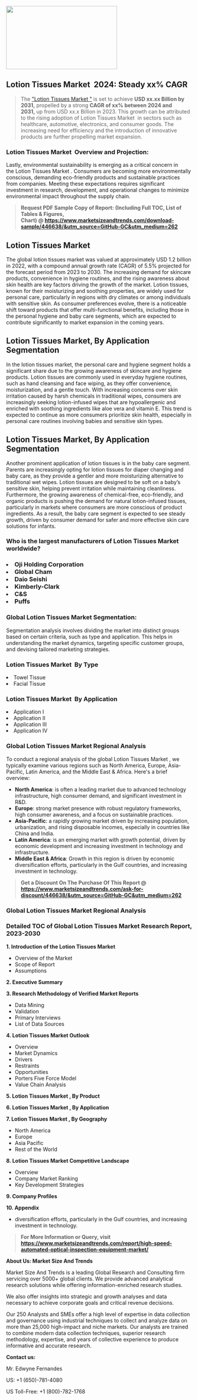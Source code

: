 <p><img class="alignnone size-medium wp-image-20088" src="https://ffe5etoiles.com/wp-content/uploads/2024/12/MST1-300x171.png" alt="" width="300" height="171" /></p><h2 id="ember46" class="ember-view reader-text-block__heading-2">Lotion Tissues Market &nbsp;2024: Steady&nbsp;xx% CAGR</h2><blockquote id="ember47" class="ember-view reader-text-block__blockquote">The&nbsp;<a class="app-aware-link " href="https://www.marketsizeandtrends.com/download-sample/446638/&utm_source=GitHub-GC&utm_medium=262" target="_blank" data-test-app-aware-link="">"Lotion Tissues Market "</a>&nbsp;is set to achieve&nbsp;<strong>USD&nbsp;xx.xx&nbsp;Billion by 2031,</strong>&nbsp;propelled by a strong&nbsp;<strong>CAGR of&nbsp;xx% between 2024 and 2031,</strong>&nbsp;up from USD xx.x Billion in 2023. This growth can be attributed to the rising adoption of&nbsp;Lotion Tissues Market &nbsp;in sectors such as healthcare, automotive, electronics, and consumer goods. The increasing need for efficiency and the introduction of innovative products are further propelling market expansion.</blockquote><h3 id="ember48" class="ember-view reader-text-block__heading-3">Lotion Tissues Market &nbsp;Overview and Projection:</h3><p id="ember49" class="ember-view reader-text-block__paragraph">Lastly, environmental sustainability is emerging as a critical concern in the&nbsp;Lotion Tissues Market . Consumers are becoming more environmentally conscious, demanding eco-friendly products and sustainable practices from companies. Meeting these expectations requires significant investment in research, development, and operational changes to minimize environmental impact throughout the supply chain.</p><blockquote id="ember50" class="ember-view reader-text-block__blockquote"><strong>Request PDF Sample Copy of Report: (Including Full TOC, List of Tables &amp; Figures, Chart)&nbsp;@&nbsp;<strong><a href="https://www.marketsizeandtrends.com/download-sample/446638/&utm_source=GitHub-GC&utm_medium=262" target="_blank">https://www.marketsizeandtrends.com/download-sample/446638/&utm_source=GitHub-GC&utm_medium=262</a></strong></strong></blockquote><h3 class=""> <h2>Lotion Tissues Market</h2><p>The global lotion tissues market was valued at approximately USD 1.2 billion in 2022, with a compound annual growth rate (CAGR) of 5.5% projected for the forecast period from 2023 to 2030. The increasing demand for skincare products, convenience in hygiene routines, and the rising awareness about skin health are key factors driving the growth of the market. Lotion tissues, known for their moisturizing and soothing properties, are widely used for personal care, particularly in regions with dry climates or among individuals with sensitive skin. As consumer preferences evolve, there is a noticeable shift toward products that offer multi-functional benefits, including those in the personal hygiene and baby care segments, which are expected to contribute significantly to market expansion in the coming years.</p><h2>Lotion Tissues Market, By Application Segmentation</h2><p>In the lotion tissues market, the personal care and hygiene segment holds a significant share due to the growing awareness of skincare and hygiene products. Lotion tissues are commonly used in everyday hygiene routines, such as hand cleansing and face wiping, as they offer convenience, moisturization, and a gentle touch. With increasing concerns over skin irritation caused by harsh chemicals in traditional wipes, consumers are increasingly seeking lotion-infused wipes that are hypoallergenic and enriched with soothing ingredients like aloe vera and vitamin E. This trend is expected to continue as more consumers prioritize skin health, especially in personal care routines involving babies and sensitive skin types.</p><h2>Lotion Tissues Market, By Application Segmentation</h2><p>Another prominent application of lotion tissues is in the baby care segment. Parents are increasingly opting for lotion tissues for diaper changing and baby care, as they provide a gentler and more moisturizing alternative to traditional wet wipes. Lotion tissues are designed to be soft on a baby’s sensitive skin, helping prevent irritation while maintaining cleanliness. Furthermore, the growing awareness of chemical-free, eco-friendly, and organic products is pushing the demand for natural lotion-infused tissues, particularly in markets where consumers are more conscious of product ingredients. As a result, the baby care segment is expected to see steady growth, driven by consumer demand for safer and more effective skin care solutions for infants.</p></h3><h3 id="" class="">Who is the largest manufacturers of&nbsp;Lotion Tissues Market worldwide?</h3><h3 class=""></Li><Li>Oji Holding Corporation</Li><Li> Global Cham</Li><Li> Daio Seishi</Li><Li> Kimberly-Clark</Li><Li> C&S</Li><Li> Puffs</h3><h3 id="ember53" class="ember-view reader-text-block__heading-3">Global&nbsp;Lotion Tissues Market Segmentation:</h3><p id="ember54" class="ember-view reader-text-block__paragraph">Segmentation analysis involves dividing the market into distinct groups based on certain criteria, such as type and application. This helps in understanding the market dynamics, targeting specific customer groups, and devising tailored marketing strategies.</p><h3 id="" class="">Lotion Tissues Market &nbsp;By Type</h3><p></Li><Li>Towel Tissue</Li><Li> Facial Tissue</p><h3 id="" class="">Lotion Tissues Market &nbsp;By Application</h3><p class=""></Li><Li>Application I</Li><Li> Application II</Li><Li> Application III</Li><Li> Application IV</p><h3 id="ember62" class="ember-view reader-text-block__heading-3">Global Lotion Tissues Market Regional Analysis</h3><p id="ember63" class="ember-view reader-text-block__paragraph">To conduct a regional analysis of the global Lotion Tissues Market , we typically examine various regions such as North America, Europe, Asia-Pacific, Latin America, and the Middle East &amp; Africa. Here's a brief overview:</p><ul><li><strong>North America</strong>: is often a leading market due to advanced technology infrastructure, high consumer demand, and significant investment in R&amp;D.</li><li><strong>Europe</strong>: strong market presence with robust regulatory frameworks, high consumer awareness, and a focus on sustainable practices.</li><li><strong>Asia-Pacific</strong>: a rapidly growing market driven by increasing population, urbanization, and rising disposable incomes, especially in countries like China and India.</li><li><strong>Latin America</strong>: is an emerging market with growth potential, driven by economic development and increasing investment in technology and infrastructure.</li><li><strong>Middle East &amp; Africa</strong>: Growth in this region is driven by economic diversification efforts, particularly in the Gulf countries, and increasing investment in technology.</li></ul><blockquote id="ember61" class="ember-view reader-text-block__blockquote"><strong>Get a Discount On The Purchase Of This Report @ <strong><a href="https://html-cleaner.com/" target="">https://www.marketsizeandtrends.com/ask-for-discount/446638/&utm_source=GitHub-GC&utm_medium=262</a></strong></strong></blockquote><h3 id="ember62" class="ember-view reader-text-block__heading-3">Global Lotion Tissues Market Regional Analysis</h3><h3 id="" class="">Detailed TOC of Global Lotion Tissues Market Research Report, 2023-2030</h3><p id="" class=""><strong>1. Introduction of the Lotion Tissues Market </strong></p><ul><li>Overview of the Market</li><li>Scope of Report</li><li>Assumptions</li></ul><p id="" class=""><strong>2. Executive Summary</strong></p><p id="" class=""><strong>3. Research Methodology of Verified Market Reports</strong></p><ul><li>Data Mining</li><li>Validation</li><li>Primary Interviews</li><li>List of Data Sources</li></ul><p id="" class=""><strong>4. Lotion Tissues Market Outlook</strong></p><ul><li>Overview</li><li>Market Dynamics</li><li>Drivers</li><li>Restraints</li><li>Opportunities</li><li>Porters Five Force Model</li><li>Value Chain Analysis</li></ul><p id="" class=""><strong>5. Lotion Tissues Market , By Product</strong></p><p id="" class=""><strong>6. Lotion Tissues Market , By Application</strong></p><p id="" class=""><strong>7. Lotion Tissues Market , By Geography</strong></p><ul><li>North America</li><li>Europe</li><li>Asia Pacific</li><li>Rest of the World</li></ul><p id="" class=""><strong>8. Lotion Tissues Market Competitive Landscape</strong></p><ul><li>Overview</li><li>Company Market Ranking</li><li>Key Development Strategies</li></ul><p id="" class=""><strong>9. Company Profiles</strong></p><p id="" class=""><strong>10. Appendix</strong></p><ul><li>diversification efforts, particularly in the Gulf countries, and increasing investment in technology.</li></ul><blockquote id="ember65" class="ember-view reader-text-block__blockquote"><strong>For More Information or Query, visit <strong><strong><a href="https://html-cleaner.com/" target="">https://www.marketsizeandtrends.com/report/high-speed-automated-optical-inspection-equipment-market/</a></strong></strong></strong></blockquote><p id="" class=""><strong>About Us: Market Size And Trends</strong></p><p id="" class="">Market Size And Trends is a leading Global Research and Consulting firm servicing over 5000+ global clients. We provide advanced analytical research solutions while offering information-enriched research studies.</p><p id="" class="">We also offer insights into strategic and growth analyses and data necessary to achieve corporate goals and critical revenue decisions.</p><p id="" class="">Our 250 Analysts and SMEs offer a high level of expertise in data collection and governance using industrial techniques to collect and analyze data on more than 25,000 high-impact and niche markets. Our analysts are trained to combine modern data collection techniques, superior research methodology, expertise, and years of collective experience to produce informative and accurate research.</p><p id="" class=""><strong>Contact us:</strong></p><p id="" class="">Mr. Edwyne Fernandes</p><p id="" class="">US: +1 (650)-781-4080</p><p id="" class="">US Toll-Free: +1 (800)-782-1768</p>
